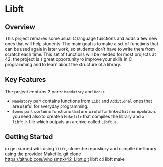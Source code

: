 # Libft
## Overview
This project remakes some usual C language functions and adds a few new ones that will help students. The main goal is to make a set of functions that can be used again in later work, so students don't have to write them from scratch each time. This set of functions will be needed for most projects at 42. the project is a great opportunity to improve your skills in C programming and to learn about the structure of a library.

## Key Features
The project contains 2 parts: `Mandatory` and `Bonus`
- `Mandatory` part contains functions from `Libc` and `Additional` ones that are useful for everyday programming.
- `Bonus` part contains functions that are useful for linked list manipulation.
you need also to create a `Makefile` that compiles the library and a `libft.h` file which outputs an archive called `libft.a`.

## Getting Started
to get started with using `libft`, clone the repository and compile the library using the provided Makefile.
git clone https://github.com/whoismtrx/42_Libft.git libft
cd libft
make


